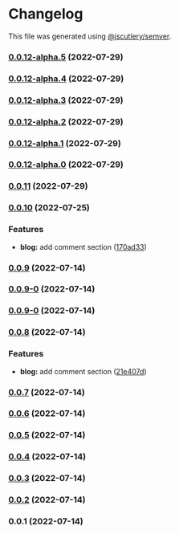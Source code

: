 # Changelog

This file was generated using [@jscutlery/semver](https://github.com/jscutlery/semver).

### [0.0.12-alpha.5](https://github.com/yurikrupnik/nx-go-playground/compare/infra-commands-0.0.12-alpha.4...infra-commands-0.0.12-alpha.5) (2022-07-29)

### [0.0.12-alpha.4](https://github.com/yurikrupnik/nx-go-playground/compare/infra-commands-0.0.12-alpha.3...infra-commands-0.0.12-alpha.4) (2022-07-29)

### [0.0.12-alpha.3](https://github.com/yurikrupnik/nx-go-playground/compare/infra-commands-0.0.12-alpha.2...infra-commands-0.0.12-alpha.3) (2022-07-29)

### [0.0.12-alpha.2](https://github.com/yurikrupnik/nx-go-playground/compare/infra-commands-0.0.12-alpha.1...infra-commands-0.0.12-alpha.2) (2022-07-29)

### [0.0.12-alpha.1](https://github.com/yurikrupnik/nx-go-playground/compare/infra-commands-0.0.12-alpha.0...infra-commands-0.0.12-alpha.1) (2022-07-29)

### [0.0.12-alpha.0](https://github.com/yurikrupnik/nx-go-playground/compare/infra-commands-0.0.11...infra-commands-0.0.12-alpha.0) (2022-07-29)

### [0.0.11](https://github.com/yurikrupnik/nx-go-playground/compare/infra-commands-0.0.10...infra-commands-0.0.11) (2022-07-29)

### [0.0.10](https://github.com/yurikrupnik/nx-go-playground/compare/infra-commands-0.0.9...infra-commands-0.0.10) (2022-07-25)


### Features

* **blog:** add comment section ([170ad33](https://github.com/yurikrupnik/nx-go-playground/commit/170ad3307f34fc401e78bbaec286d43a8bbd5be4))

### [0.0.9](https://github.com/yurikrupnik/nx-go-playground/compare/infra-commands-0.0.9-0...infra-commands-0.0.9) (2022-07-14)

### [0.0.9-0](https://github.com/yurikrupnik/nx-go-playground/compare/infra-commands-0.0.9-0...infra-commands-0.0.9-0) (2022-07-14)

### [0.0.9-0](https://github.com/yurikrupnik/nx-go-playground/compare/infra-commands-0.0.8...infra-commands-0.0.9-0) (2022-07-14)

### [0.0.8](https://github.com/yurikrupnik/nx-go-playground/compare/infra-commands-0.0.7...infra-commands-0.0.8) (2022-07-14)


### Features

* **blog:** add comment section ([21e407d](https://github.com/yurikrupnik/nx-go-playground/commit/21e407d6b8af74f00ce219d0b44dfdb24b596590))

### [0.0.7](https://github.com/yurikrupnik/nx-go-playground/compare/infra-commands-0.0.6...infra-commands-0.0.7) (2022-07-14)

### [0.0.6](https://github.com/yurikrupnik/nx-go-playground/compare/infra-commands-0.0.5...infra-commands-0.0.6) (2022-07-14)

### [0.0.5](https://github.com/yurikrupnik/nx-go-playground/compare/infra-commands-0.0.4...infra-commands-0.0.5) (2022-07-14)

### [0.0.4](https://github.com/yurikrupnik/nx-go-playground/compare/infra-commands-0.0.3...infra-commands-0.0.4) (2022-07-14)

### [0.0.3](https://github.com/yurikrupnik/nx-go-playground/compare/infra-commands-0.0.2...infra-commands-0.0.3) (2022-07-14)

### [0.0.2](https://github.com/yurikrupnik/nx-go-playground/compare/infra-commands-0.0.1...infra-commands-0.0.2) (2022-07-14)

### 0.0.1 (2022-07-14)
